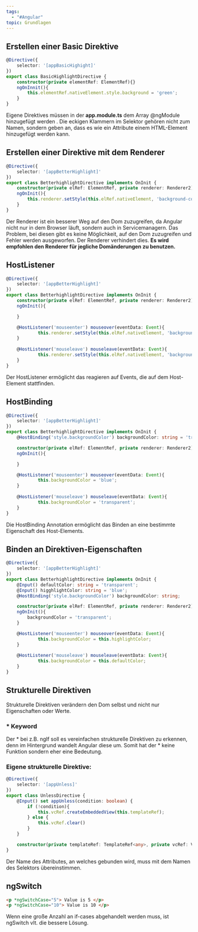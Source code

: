 ```yaml
---
tags:
  - "#Angular"
topic: Grundlagen
---
```

## Erstellen einer Basic Direktive
```ts
@Directive({
	selector: '[appBasicHighight]'
})
export class BasicHighlightDirective {
	constructor(private elementRef: ElementRef){}
	ngOnInnit(){
		this.elementRef.nativeElement.style.background = 'green';
	}
}
```

Eigene Direktives müssen in der **app.module.ts** dem Array @ngModule hinzugefügt werden .
Die eckigen Klammern im Selektor gehören nicht zum Namen, sondern geben an, dass es wie ein Attribute einem HTML-Element hinzugefügt werden kann.

## Erstellen einer Direktive mit dem Renderer
```ts
@Directive({
	selector: '[appBetterHighlight]'
})
export class BetterhighlightDirective implements OnInit {
	constructor(private elRef: ElementRef, private renderer: Renderer2){}
	ngOnInit(){
		this.renderer.setStyle(this.elRef.nativeElement, 'background-color', 'blue');
	}
}
```

Der Renderer ist ein besserer Weg auf den Dom zuzugreifen, da Angular nicht nur in dem Browser läuft, sondern auch in Servicemanagern.
Das Problem, bei diesen gibt es keine Möglichkeit, auf den Dom zuzugreifen und Fehler werden ausgeworfen. Der Renderer verhindert dies.
**Es wird empfohlen den Renderer für jegliche Domänderungen zu benutzen.**
## HostListener

```ts
@Directive({
	selector: '[appBetterHighlight]'
})
export class BetterhighlightDirective implements OnInit {
	constructor(private elRef: ElementRef, private renderer: Renderer2){}
	ngOnInit(){

	}

	@HostListener('mouseenter') mouseover(eventData: Event){
			this.renderer.setStyle(this.elRef.nativeElement, 'background-color', 'blue', false, false);
	}
	
	@HostListener('mouseleave') mouseleave(eventData: Event){
			this.renderer.setStyle(this.elRef.nativeElement, 'background-color', 'transparent', false, false);
	}
}
```

Der HostListener ermöglicht das reagieren auf Events, die auf dem Host-Element stattfinden.
## HostBinding 

```ts
@Directive({
	selector: '[appBetterHighlight]'
})
export class BetterhighlightDirective implements OnInit {
	@HostBinding('style.backgroundColor') backgroundColor: string = 'transparent';

	constructor(private elRef: ElementRef, private renderer: Renderer2){}
	ngOnInit(){

	}

	@HostListener('mouseenter') mouseover(eventData: Event){
			this.backgroundColor = 'blue';
	}
	
	@HostListener('mouseleave') mouseleave(eventData: Event){
			this.backgroundColor = 'transparent';
	}
}
```

Die HostBinding Annotation ermöglicht das Binden an eine bestimmte Eigenschaft des Host-Elements.
## Binden an Direktiven-Eigenschaften
```ts
@Directive({
	selector: '[appBetterHighlight]'
})
export class BetterhighlightDirective implements OnInit {
	@Input() defaultColor: string = 'transparent';
	@Input() higghlightColor: string = 'blue';
	@HostBinding('style.backgroundColor') backgroundColor: string;

	constructor(private elRef: ElementRef, private renderer: Renderer2){}
	ngOnInit(){
		backgroundColor = 'transparent';
	}

	@HostListener('mouseenter') mouseover(eventData: Event){
			this.backgroundColor = this.highlightColor;
	}
	
	@HostListener('mouseleave') mouseleave(eventData: Event){
			this.backgroundColor = this.defaultColor;
	}
}
```

## Strukturelle Direktiven

Strukturelle Direktiven verändern den Dom selbst und nicht nur Eigenschaften oder Werte.

### * Keyword
Der * bei z.B. ngIf soll es vereinfachen strukturelle Direktiven zu erkennen, denn im Hintergrund wandelt Angular diese um. Somit hat der * keine Funktion sondern eher eine Bedeutung.

### Eigene strukturelle Direktive:

```ts
@Directive({
	selector: '[appUnless]'
})
export class UnlessDirective {
	@Input() set appUnless(condition: boolean) {
		if (!condition){
			this.vcRef.createEmbeddedView(this.templateRef);
		} else {
			this.vcRef.clear()
		}
	}

	constructor(private templateRef: TemplateRef<any>, private vcRef: ViewContainerRef) { }
}
```

Der Name des Attributes, an welches gebunden wird, muss mit dem Namen des Selektors übereinstimmen. 

## ngSwitch
```html
<p *ngSwitchCase="5"> Value is 5 </p>
<p *ngSwitchCase="10"> Value is 10 </p>
```

Wenn eine große Anzahl an if-cases abgehandelt werden muss, ist ngSwitch vlt. die bessere Lösung.